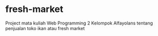 # fresh-market
Project mata kuliah Web Programming 2 Kelompok Alfayolans tentang penjualan toko ikan atau fresh market
